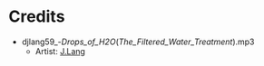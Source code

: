 # Credits

- djlang59_-_Drops_of_H2O_(_The_Filtered_Water_Treatment_).mp3
    - Artist: [J.Lang](http://ccmixter.org/people/djlang59)


